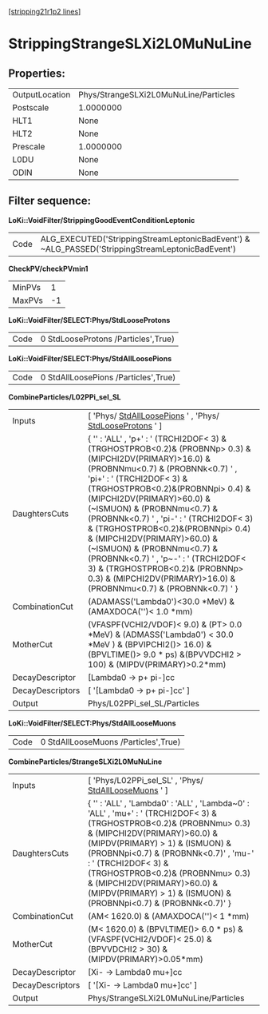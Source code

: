 [[stripping21r1p2 lines]](./stripping21r1p2-leptonic)

# StrippingStrangeSLXi2L0MuNuLine

## Properties:

|                |                                       |
|----------------|---------------------------------------|
| OutputLocation | Phys/StrangeSLXi2L0MuNuLine/Particles |
| Postscale      | 1.0000000                             |
| HLT1           | None                                  |
| HLT2           | None                                  |
| Prescale       | 1.0000000                             |
| L0DU           | None                                  |
| ODIN           | None                                  |

## Filter sequence:

**LoKi::VoidFilter/StrippingGoodEventConditionLeptonic**

|      |                                                                                                   |
|------|---------------------------------------------------------------------------------------------------|
| Code | ALG_EXECUTED('StrippingStreamLeptonicBadEvent') & \~ALG_PASSED('StrippingStreamLeptonicBadEvent') |

**CheckPV/checkPVmin1**

|        |     |
|--------|-----|
| MinPVs | 1   |
| MaxPVs | -1  |

**LoKi::VoidFilter/SELECT:Phys/StdLooseProtons**

|      |                                     |
|------|-------------------------------------|
| Code | 0 StdLooseProtons /Particles',True) |

**LoKi::VoidFilter/SELECT:Phys/StdAllLoosePions**

|      |                                      |
|------|--------------------------------------|
| Code | 0 StdAllLoosePions /Particles',True) |

**CombineParticles/L02PPi_sel_SL**

|                  |                                                                                                                                                                                                                                                                                                                                                                                                                                                                                                                                                                                          |
|------------------|------------------------------------------------------------------------------------------------------------------------------------------------------------------------------------------------------------------------------------------------------------------------------------------------------------------------------------------------------------------------------------------------------------------------------------------------------------------------------------------------------------------------------------------------------------------------------------------|
| Inputs           | [ 'Phys/ [StdAllLoosePions](./stripping21r1p2-stdallloosepions) ' , 'Phys/ [StdLooseProtons](./stripping21r1p2-stdlooseprotons) ' ]                                                                                                                                                                                                                                                                                                                                                                                                                                                    |
| DaughtersCuts    | { '' : 'ALL' , 'p+' : ' (TRCHI2DOF\< 3) & (TRGHOSTPROB\<0.2)& (PROBNNp\> 0.3) & (MIPCHI2DV(PRIMARY)\>16.0) & (PROBNNmu\<0.7) & (PROBNNk\<0.7) ' , 'pi+' : ' (TRCHI2DOF\< 3) & (TRGHOSTPROB\<0.2)&(PROBNNpi\> 0.4) & (MIPCHI2DV(PRIMARY)\>60.0) & (\~ISMUON) & (PROBNNmu\<0.7) & (PROBNNk\<0.7) ' , 'pi-' : ' (TRCHI2DOF\< 3) & (TRGHOSTPROB\<0.2)&(PROBNNpi\> 0.4) & (MIPCHI2DV(PRIMARY)\>60.0) & (\~ISMUON) & (PROBNNmu\<0.7) & (PROBNNk\<0.7) ' , 'p\~-' : ' (TRCHI2DOF\< 3) & (TRGHOSTPROB\<0.2)& (PROBNNp\> 0.3) & (MIPCHI2DV(PRIMARY)\>16.0) & (PROBNNmu\<0.7) & (PROBNNk\<0.7) ' } |
| CombinationCut   | (ADAMASS('Lambda0')\<30.0 \*MeV) & (AMAXDOCA('')\< 1.0 \*mm)                                                                                                                                                                                                                                                                                                                                                                                                                                                                                                                             |
| MotherCut        | (VFASPF(VCHI2/VDOF)\< 9.0) & (PT\> 0.0 \*MeV) & (ADMASS('Lambda0') \< 30.0 \*MeV ) & (BPVIPCHI2()\> 16.0) & (BPVLTIME()\> 9.0 \* ps) &(BPVVDCHI2 \> 100) & (MIPDV(PRIMARY)\>0.2\*mm)                                                                                                                                                                                                                                                                                                                                                                                                     |
| DecayDescriptor  | [Lambda0 -\> p+ pi-]cc                                                                                                                                                                                                                                                                                                                                                                                                                                                                                                                                                                 |
| DecayDescriptors | [ '[Lambda0 -\> p+ pi-]cc' ]                                                                                                                                                                                                                                                                                                                                                                                                                                                                                                                                                         |
| Output           | Phys/L02PPi_sel_SL/Particles                                                                                                                                                                                                                                                                                                                                                                                                                                                                                                                                                             |

**LoKi::VoidFilter/SELECT:Phys/StdAllLooseMuons**

|      |                                      |
|------|--------------------------------------|
| Code | 0 StdAllLooseMuons /Particles',True) |

**CombineParticles/StrangeSLXi2L0MuNuLine**

|                  |                                                                                                                                                                                                                                                                                                                                                                                                        |
|------------------|--------------------------------------------------------------------------------------------------------------------------------------------------------------------------------------------------------------------------------------------------------------------------------------------------------------------------------------------------------------------------------------------------------|
| Inputs           | [ 'Phys/L02PPi_sel_SL' , 'Phys/ [StdAllLooseMuons](./stripping21r1p2-stdallloosemuons) ' ]                                                                                                                                                                                                                                                                                                           |
| DaughtersCuts    | { '' : 'ALL' , 'Lambda0' : 'ALL' , 'Lambda\~0' : 'ALL' , 'mu+' : ' (TRCHI2DOF\< 3) & (TRGHOSTPROB\<0.2)& (PROBNNmu\> 0.3) & (MIPCHI2DV(PRIMARY)\>60.0) & (MIPDV(PRIMARY) \> 1) & (ISMUON) & (PROBNNpi\<0.7) & (PROBNNk\<0.7)' , 'mu-' : ' (TRCHI2DOF\< 3) & (TRGHOSTPROB\<0.2)& (PROBNNmu\> 0.3) & (MIPCHI2DV(PRIMARY)\>60.0) & (MIPDV(PRIMARY) \> 1) & (ISMUON) & (PROBNNpi\<0.7) & (PROBNNk\<0.7)' } |
| CombinationCut   | (AM\< 1620.0) & (AMAXDOCA('')\< 1 \*mm)                                                                                                                                                                                                                                                                                                                                                                |
| MotherCut        | (M\< 1620.0) & (BPVLTIME()\> 6.0 \* ps) & (VFASPF(VCHI2/VDOF)\< 25.0) & (BPVVDCHI2 \> 30) & (MIPDV(PRIMARY)\>0.05\*mm)                                                                                                                                                                                                                                                                                 |
| DecayDescriptor  | [Xi- -\> Lambda0 mu+]cc                                                                                                                                                                                                                                                                                                                                                                              |
| DecayDescriptors | [ '[Xi- -\> Lambda0 mu+]cc' ]                                                                                                                                                                                                                                                                                                                                                                      |
| Output           | Phys/StrangeSLXi2L0MuNuLine/Particles                                                                                                                                                                                                                                                                                                                                                                  |
